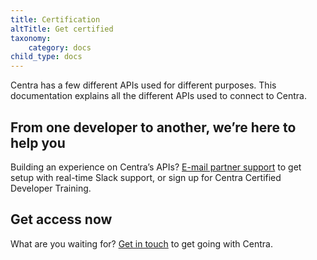 ```yaml
---
title: Certification
altTitle: Get certified
taxonomy:
    category: docs
child_type: docs
---
```


Centra has a few different APIs used for different purposes. This documentation explains all the different APIs used to connect to Centra.

## From one developer to another, we’re here to help you

Building an experience on Centra’s APIs? [E-mail partner support](https://support.centra.com/customer/portal/emails/new) to get setup with real-time Slack support, or sign up for Centra Certified Developer Training. 

## Get access now

What are you waiting for? [Get in touch](https://www.centra.com/contact.html) to get going with Centra. 
